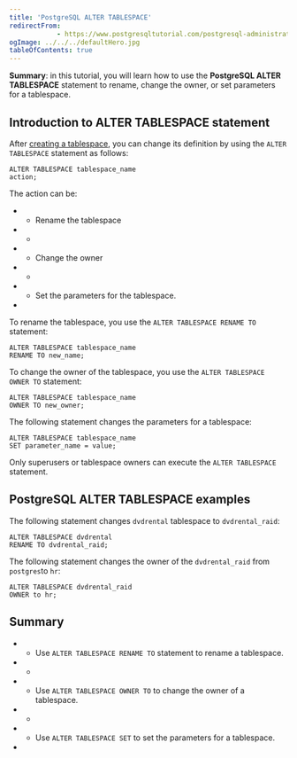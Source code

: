 ```yaml
---
title: 'PostgreSQL ALTER TABLESPACE'
redirectFrom: 
            - https://www.postgresqltutorial.com/postgresql-administration/postgresql-alter-tablespace/
ogImage: ../../../defaultHero.jpg
tableOfContents: true
---
```


**Summary**: in this tutorial, you will learn how to use the **PostgreSQL ALTER TABLESPACE** statement to rename, change the owner, or set parameters for a tablespace.



## Introduction to ALTER TABLESPACE statement



After [creating a tablespace](https://www.postgresqltutorial.com/postgresql-administration/postgresql-create-tablespace/ "PostgreSQL creating tablespace"), you can change its definition by using the `ALTER TABLESPACE` statement as follows:



```
ALTER TABLESPACE tablespace_name
action;
```



The action can be:



- - Rename the tablespace
- -
- - Change the owner
- -
- - Set the parameters for the tablespace.
- 


To rename the tablespace, you use the `ALTER TABLESPACE RENAME TO` statement:



```
ALTER TABLESPACE tablespace_name
RENAME TO new_name;
```



To change the owner of the tablespace, you use the `ALTER TABLESPACE OWNER TO` statement:



```
ALTER TABLESPACE tablespace_name
OWNER TO new_owner;
```



The following statement changes the parameters for a tablespace:



```
ALTER TABLESPACE tablespace_name
SET parameter_name = value;
```



Only superusers or tablespace owners can execute the `ALTER TABLESPACE` statement.



## PostgreSQL ALTER TABLESPACE examples



The following statement changes `dvdrental` tablespace to `dvdrental_raid`:



```
ALTER TABLESPACE dvdrental
RENAME TO dvdrental_raid;
```



The following statement changes the owner of the `dvdrental_raid` from `postgres`to `hr`:



```
ALTER TABLESPACE dvdrental_raid
OWNER to hr;
```



## Summary



- - Use `ALTER TABLESPACE RENAME TO` statement to rename a tablespace.
- -
- - Use `ALTER TABLESPACE OWNER TO` to change the owner of a tablespace.
- -
- - Use `ALTER TABLESPACE SET` to set the parameters for a tablespace.
- 
